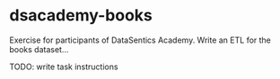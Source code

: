 # dsacademy-books
Exercise for participants of DataSentics Academy. Write an ETL for the books dataset...

TODO: write task instructions
